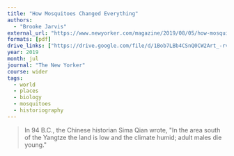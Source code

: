 ```yaml
---
title: "How Mosquitoes Changed Everything"
authors:
  - "Brooke Jarvis"
external_url: "https://www.newyorker.com/magazine/2019/08/05/how-mosquitoes-changed-everything"
formats: [pdf]
drive_links: ["https://drive.google.com/file/d/1Bob7LBb4CSnQ0CW2Art_-rvKrcRjZXR_/view?usp=drivesdk"]
year: 2019
month: jul
journal: "The New Yorker"
course: wider
tags:
  - world
  - places
  - biology
  - mosquitoes
  - historiography
---
```


> In 94 B.C., the Chinese historian Sima Qian wrote, "In the area south of the Yangtze the land is low and the climate humid; adult males die young." 
